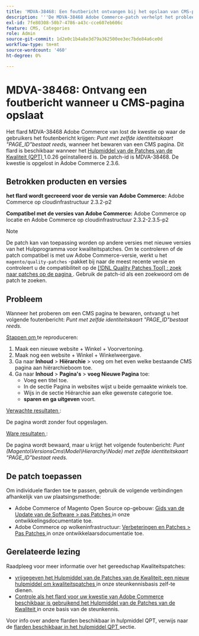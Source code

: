 ```yaml
---
title: 'MDVA-38468: Een foutbericht ontvangen bij het opslaan van CMS-pagina'
description: '''De MDVA-38468 Adobe Commerce-patch verhelpt het probleem waarbij gebruikers het foutbericht krijgen: *Item met dezelfde id bestaat al,* wanneer een CMS-pagina wordt opgeslagen. Deze patch is beschikbaar wanneer [Quality Patches Tool (QPT)] (https://devdocs.magento.com/guides/v2.4/comp-mgr/patching.html#mqp) 1.0.26 is geïnstalleerd. De patch-id is MDVA-38468. Dit probleem is opgelost in Adobe Commerce 2.3.6. "'
exl-id: 7fe80308-50b7-4786-a43c-cce607eb606c
feature: CMS, Categories
role: Admin
source-git-commit: 1d2e0c1b4a8e3d79a362500ee3ec7bde84a6ce0d
workflow-type: tm+mt
source-wordcount: '460'
ht-degree: 0%

---
```


# MDVA-38468: Ontvang een foutbericht wanneer u CMS-pagina opslaat

Het flard MDVA-38468 Adobe Commerce van lost de kwestie op waar de gebruikers het foutenbericht krijgen: *Punt met zelfde identiteitskaart &quot;PAGE_ID&quot;bestaat reeds,* wanneer het bewaren van een CMS pagina. Dit flard is beschikbaar wanneer het [ Hulpmiddel van de Patches van de Kwaliteit (QPT) ](https://devdocs.magento.com/guides/v2.4/comp-mgr/patching.html#mqp) 1.0.26 geïnstalleerd is. De patch-id is MDVA-38468. De kwestie is opgelost in Adobe Commerce 2.3.6.

## Betrokken producten en versies

**het flard wordt gecreeerd voor de versie van Adobe Commerce:**
Adobe Commerce op cloudinfrastructuur 2.3.2-p2

**Compatibel met de versies van Adobe Commerce:**
Adobe Commerce op locatie en Adobe Commerce op cloudinfrastructuur 2.3.2-2.3.5-p2

>[!NOTE]
>
>De patch kan van toepassing worden op andere versies met nieuwe versies van het Hulpprogramma voor kwaliteitspatches. Om te controleren of de patch compatibel is met uw Adobe Commerce-versie, werkt u het `magento/quality-patches` -pakket bij naar de meest recente versie en controleert u de compatibiliteit op de [[!DNL Quality Patches Tool] : zoek naar patches op de pagina ](https://devdocs.magento.com/quality-patches/tool.html#patch-grid) . Gebruik de patch-id als een zoekwoord om de patch te zoeken.

## Probleem

Wanneer het proberen om een CMS pagina te bewaren, ontvangt u het volgende foutenbericht: *Punt met zelfde identiteitskaart &quot;PAGE_ID&quot;bestaat reeds.*

<u> Stappen om </u> te reproduceren:

1. Maak een nieuwe website + Winkel + Voorvertoning.
1. Maak nog een website + Winkel + Winkelweergave.
1. Ga naar **Inhoud** > **Hiërarchie** > voeg om het even welke bestaande CMS pagina aan hiërarchieboom toe.
1. Ga naar **Inhoud** > **Pagina&#39;s** > **voeg Nieuwe Pagina** toe:
   * Voeg een titel toe.
   * In de sectie Pagina in websites wijst u beide gemaakte winkels toe.
   * Wijs in de sectie Hiërarchie aan elke gewenste categorie toe.
   * **sparen en ga uitgeven** voort.

<u> Verwachte resultaten </u>:

De pagina wordt zonder fout opgeslagen.

<u> Ware resultaten </u>:

De pagina wordt bewaard, maar u krijgt het volgende foutenbericht: *Punt (Magento\VersionsCms\Model\Hierarchy\Node) met zelfde identiteitskaart &quot;PAGE_ID&quot;bestaat reeds.*

## De patch toepassen

Om individuele flarden toe te passen, gebruik de volgende verbindingen afhankelijk van uw plaatsingsmethode:

* Adobe Commerce of Magento Open Source op-gebouw: [ Gids van de Update van de Software > pas Patches ](https://devdocs.magento.com/guides/v2.4/comp-mgr/patching/mqp.html) in onze ontwikkelingsdocumentatie toe.
* Adobe Commerce op wolkeninfrastructuur: [ Verbeteringen en Patches > Pas Patches ](https://devdocs.magento.com/cloud/project/project-patch.html) in onze ontwikkelaarsdocumentatie toe.

## Gerelateerde lezing

Raadpleeg voor meer informatie over het gereedschap Kwaliteitspatches:

* [ vrijgegeven het Hulpmiddel van de Patches van de Kwaliteit: een nieuw hulpmiddel om kwaliteitspatches ](/help/announcements/adobe-commerce-announcements/magento-quality-patches-released-new-tool-to-self-serve-quality-patches.md) in onze steunkennisbasis zelf-te dienen.
* [ Controle als het flard voor uw kwestie van Adobe Commerce beschikbaar is gebruikend het Hulpmiddel van de Patches van de Kwaliteit ](/help/support-tools/patches-available-in-qpt-tool/check-patch-for-magento-issue-with-magento-quality-patches.md) in onze basis van de steunkennis.

Voor info over andere flarden beschikbaar in hulpmiddel QPT, verwijs naar de [ flarden beschikbaar in het hulpmiddel QPT ](https://support.magento.com/hc/en-us/sections/360010506631-Patches-available-in-QPT-tool-) sectie.
